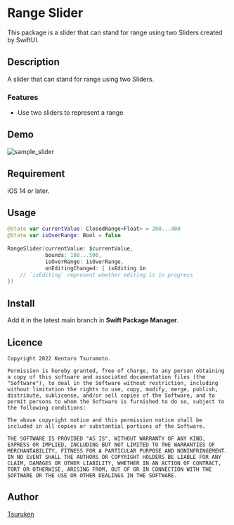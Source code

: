 Range Slider
====

This package is a slider that can stand for range using two Sliders created by SwiftUI.

## Description

A slider that can stand for range using two Sliders.

### Features

* Use two sliders to represent a range

## Demo
![sample_slider](https://user-images.githubusercontent.com/15685633/159125567-459a5cb3-3258-4a42-8c9c-c5c19e5284c6.gif)

## Requirement
iOS 14 or later.

## Usage

``` swift
@State var currentValue: ClosedRange<Float> = 200...400
@State var isOverRange: Bool = false
    
RangeSlider(currentValue: $currentValue,
            bounds: 100...500,
            isOverRange: isOverRange,
            onEditingChanged: { isEditing in
    // `isEditing` represent whether editing is in progress
})
```

## Install
Add it in the latest main branch in **Swift Package Manager**.

## Licence

```
Copyright 2022 Kentaro Tsurumoto.

Permission is hereby granted, free of charge, to any person obtaining a copy of this software and associated documentation files (the "Software"), to deal in the Software without restriction, including without limitation the rights to use, copy, modify, merge, publish, distribute, sublicense, and/or sell copies of the Software, and to permit persons to whom the Software is furnished to do so, subject to the following conditions:

The above copyright notice and this permission notice shall be included in all copies or substantial portions of the Software.

THE SOFTWARE IS PROVIDED "AS IS", WITHOUT WARRANTY OF ANY KIND, EXPRESS OR IMPLIED, INCLUDING BUT NOT LIMITED TO THE WARRANTIES OF MERCHANTABILITY, FITNESS FOR A PARTICULAR PURPOSE AND NONINFRINGEMENT. IN NO EVENT SHALL THE AUTHORS OR COPYRIGHT HOLDERS BE LIABLE FOR ANY CLAIM, DAMAGES OR OTHER LIABILITY, WHETHER IN AN ACTION OF CONTRACT, TORT OR OTHERWISE, ARISING FROM, OUT OF OR IN CONNECTION WITH THE SOFTWARE OR THE USE OR OTHER DEALINGS IN THE SOFTWARE.
```

## Author

[Tsuruken](https://github.com/tsuruken0802)
